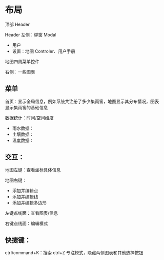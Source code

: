 # 布局

顶部 Header

Header 左侧：弹窗 Modal

- 用户
- 设置：地图 Controler、用户手册

地图四周菜单控件

右侧：一些图表

## 菜单

首页：显示全局信息，例如系统共注册了多少集雨窖，地图显示其分布情况，图表显示集雨窖的基础信息

数据统计：时间/空间维度

- 雨水数据：
- 土壤数据：
- 温度数据：

## 交互：

地图左键：查看坐标具体信息

地图右键：

- 添加并编辑点
- 添加并编辑线
- 添加并编辑多边形

左键点线面：查看图表/信息

右键点线面：编辑模式

## 快捷键：

ctrl/command+K：搜索
ctrl+Z 专注模式，隐藏两侧图表和其他选择按钮
